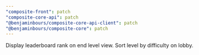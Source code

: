 ```yaml
---
"composite-front": patch
"composite-core-api": patch
"@benjaminbours/composite-core-api-client": patch
"@benjaminbours/composite-core": patch
---
```


Display leaderboard rank on end level view. Sort level by difficulty on lobby.
